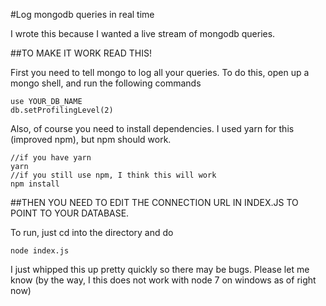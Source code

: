 #Log mongodb queries in real time

I wrote this because I wanted a live stream of mongodb queries.

##TO MAKE IT WORK READ THIS!

First you need to tell mongo to log all your queries.
To do this, open up a mongo shell, and run the following commands
```
use YOUR_DB_NAME
db.setProfilingLevel(2)
```

Also, of course you need to install dependencies.  I used yarn for this (improved npm), but npm should work.

```
//if you have yarn
yarn
//if you still use npm, I think this will work
npm install
```

##THEN YOU NEED TO EDIT THE CONNECTION URL IN INDEX.JS TO POINT TO YOUR DATABASE.

To run, just cd into the directory and do

```
node index.js
```

I just whipped this up pretty quickly so there may be bugs.  Please let me know (by the way, I this does not work with node 7 on windows as of right now)